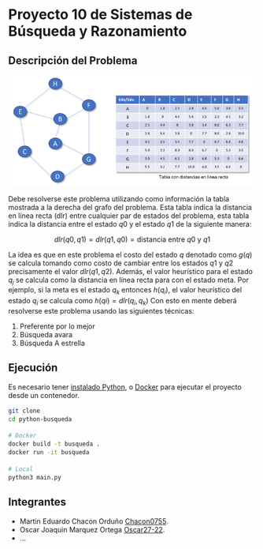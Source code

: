 # Proyecto 10 de Sistemas de Búsqueda y Razonamiento

## Descripción del Problema

![](./docs/img/problem.png)

Debe resolverse este problema utilizando como información la tabla mostrada a la derecha del grafo del problema. Esta tabla indica la distancia en línea recta (dlr) entre cualquier par de estados del problema, esta tabla indica la distancia entre el estado $q0$ y el estado $q1$ de la siguiente manera:

$$dlr(q0, q1) = dlr(q1, q0) = \text{distancia entre } q0 \text{ y } q1$$

La idea es que en este problema el costo del estado $q$ denotado como $g(q)$ se calcula tomando como costo de cambiar entre los estados $q1$ y $q2$ precisamente el valor $dlr(q1, q2)$. Además, el valor heurístico para el estado $q_j$ se calcula como la distancia en línea recta para con el estado meta. Por ejemplo, si la meta es el estado $q_k$ entonces $h(q_i)$, el valor heurístico del estado $q_i$ se calcula como $ℎ(qi) = dlr(q_i, q_k)$ Con esto en mente deberá resolverse este problema usando las siguientes técnicas:

1. Preferente por lo mejor
2. Búsqueda avara
3. Búsqueda A estrella

## Ejecución

Es necesario tener [instalado Python](https://www.python.org/downloads/), o [Docker](https://docs.docker.com/engine/install/) para ejecutar el proyecto desde un contenedor.

```bash
git clone
cd python-busqueda

# Docker
docker build -t busqueda .
docker run -it busqueda

# Local
python3 main.py
```

## Integrantes

- Martin Eduardo Chacon Orduño [Chacon0755](https://github.com/Chacon0755).
- Oscar Joaquin Marquez Ortega [Oscar27-22](https://github.com/Oscar27-22).
- ...
